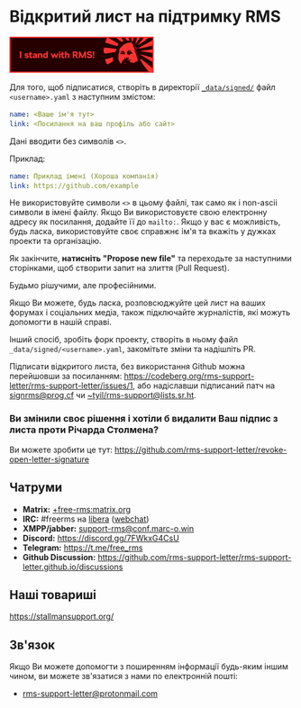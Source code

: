 # Відкритий лист на підтримку RMS
 [![Add this badge to your repo!](assets/badge-64-w-border.png)](https://github.com/rms-support-letter/rms-support-letter.github.io/new/master/_data/signed)

Для того, щоб підписатися, створіть в директорії [`_data/signed/`](./_data/signed/) файл `<username>.yaml` з наступним змістом:

```yaml
name: <Ваше ім'я тут>
link: <Посилання на ваш профіль або сайт>
```
Дані вводити без символів `<>`.

Приклад:
```yaml
name: Приклад імені (Хороша компанія)
link: https://github.com/example
```

Не використовуйте символи `<>` в цьому файлі, так само як і non-ascii символи в імені файлу. Якщо Ви використовуєте свою електронну адресу як посилання, додайте її до `mailto:`. Якщо у вас є можливість, будь ласка, використовуйте своє справжнє ім'я та вкажіть у дужках проекти та організацію.

Як закінчите, **натисніть "Propose new file"** та переходьте за наступними сторінками, щоб створити запит на злиття (Pull Request).

Будьмо рішучими, але професійними.

Якщо Ви можете, будь ласка, розповсюджуйте цей лист на ваших форумах і соціальних медіа, також пiдключайте журналістів, якi можуть допомогти в нашій справі.

Інший спосіб, зробіть форк проекту, створіть в ньому файл `_data/signed/<username>.yaml`, закомітьте зміни та надішліть PR.

Підписати відкритого листа, без використання Github можна перейшовши за посиланням: https://codeberg.org/rms-support-letter/rms-support-letter/issues/1, або надіславши підписаний патч на [signrms@prog.cf](mailto:signrms@prog.cf) чи [~tyil/rms-support@lists.sr.ht](mailto:~tyil/rms-support@lists.sr.ht).

### Ви змінили своє рішення і хотіли б видалити Ваш підпис з листа проти Річарда Столмена?
Ви можете зробити це тут: https://github.com/rms-support-letter/revoke-open-letter-signature

## Чатруми

- **Matrix:** [+free-rms:matrix.org](https://matrix.to/#/+free-rms:matrix.org)
- **IRC:** #freerms на [libera](https://libera.chat) ([webchat](https://kiwiirc.com/client/irc.libera.chat/#freerms))
- **XMPP/jabber:** support-rms@conf.marc-o.win
- **Discord:** https://discord.gg/7FWkxG4CsU
- **Telegram:** https://t.me/free_rms
- **Github Discussion:** <https://github.com/rms-support-letter/rms-support-letter.github.io/discussions>

## Наші товариші

https://stallmansupport.org/

## Зв'язок

Якщо Ви можете допомогти з поширенням інформації будь-яким іншим чином, ви можете зв'язатися з нами по електронній пошті:
- rms-support-letter@protonmail.com
